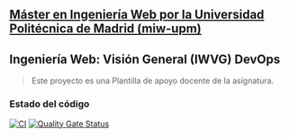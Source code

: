 ## [Máster en Ingeniería Web por la Universidad Politécnica de Madrid (miw-upm)](http://miw.etsisi.upm.es)
## Ingeniería Web: Visión General (IWVG) DevOps
> Este proyecto es una Plantilla de apoyo docente de la asignatura.

### Estado del código
[![CI](https://github.com/jcmquintero/iwvg-devops-marquez-juancarlos/actions/workflows/ci.yml/badge.svg?branch=develop)](https://github.com/jcmquintero/iwvg-devops-marquez-juancarlos/actions/workflows/ci.yml)
[![Quality Gate Status](https://sonarcloud.io/api/project_badges/measure?project=iwvg-devops-marquez-juancarlos&metric=alert_status)](https://sonarcloud.io/summary/new_code?id=iwvg-devops-marquez-juancarlos)